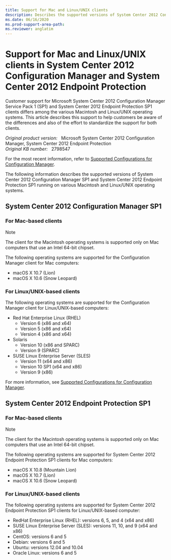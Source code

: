 ```yaml
---
title: Support for Mac and Linux/UNIX clients
description: Describes the supported versions of System Center 2012 Configuration Manager SP1 and System Center 2012 Endpoint Protection SP1 running on various Macintosh and Linux/UNIX operating systems.
ms.date: 06/16/2020
ms.prod-support-area-path: 
ms.reviewer: anglatim
---
```

# Support for Mac and Linux/UNIX clients in System Center 2012 Configuration Manager and System Center 2012 Endpoint Protection

Customer support for Microsoft System Center 2012 Configuration Manager Service Pack 1 (SP1) and System Center 2012 Endpoint Protection SP1 clients differs among the various Macintosh and Linux/UNIX operating systems. This article describes this support to help customers be aware of the differences and also of the effort to standardize the support for both clients.

_Original product version:_ &nbsp; Microsoft System Center 2012 Configuration Manager, System Center 2012 Endpoint Protection  
_Original KB number:_ &nbsp; 2798547

For the most recent information, refer to [Supported Configurations for Configuration Manager](/previous-versions/system-center/system-center-2012-R2/gg682077(v=technet.10)).

The following information describes the supported versions of System Center 2012 Configuration Manager SP1 and System Center 2012 Endpoint Protection SP1 running on various Macintosh and Linux/UNIX operating systems.

## System Center 2012 Configuration Manager SP1

### For Mac-based clients

> [!NOTE]
> The client for the Macintosh operating systems is supported only on Mac computers that use an Intel 64-bit chipset.

The following operating systems are supported for the Configuration Manager client for Mac computers:

- macOS X 10.7 (Lion)
- macOS X 10.6 (Snow Leopard)

### For Linux/UNIX-based clients

The following operating systems are supported for the Configuration Manager client for Linux/UNIX-based computers:

- Red Hat Enterprise Linux (RHEL)
  - Version 6 (x86 and x64)
  - Version 5 (x86 and x64)
  - Version 4 (x86 and x64)
- Solaris
  - Version 10 (x86 and SPARC)
  - Version 9 (SPARC)
- SUSE Linux Enterprise Server (SLES)
  - Version 11 (x64 and x86)
  - Version 10 SP1 (x64 and x86)
  - Version 9 (x86)

For more information, see [Supported Configurations for Configuration Manager](/previous-versions/system-center/system-center-2012-R2/gg682077(v=technet.10)).

## System Center 2012 Endpoint Protection SP1

### For Mac-based clients

> [!NOTE]
> The client for the Macintosh operating systems is supported only on Mac computers that use an Intel 64-bit chipset.

The following operating systems are supported for System Center 2012 Endpoint Protection SP1 clients for Mac computers:

- macOS X 10.8 (Mountain Lion)
- macOS X 10.7 (Lion)
- macOS X 10.6 (Snow Leopard)

### For Linux/UNIX-based clients

The following operating systems are supported for System Center 2012 Endpoint Protection SP1 clients for Linux/UNIX-based computer:

- RedHat Enterprise Linux (RHEL): versions 6, 5, and 4 (x64 and x86)
- SUSE Linux Enterprise Server (SLES): versions 11, 10, and 9 (x64 and x86)
- CentOS: versions 6 and 5
- Debian: versions 6 and 5
- Ubuntu: versions 12.04 and 10.04
- Oracle Linux: versions 6 and 5
